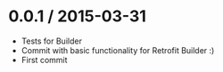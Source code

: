 
0.0.1 / 2015-03-31
==================

  * Tests for Builder
  * Commit with basic functionality for Retrofit Builder :)
  * First commit
 
